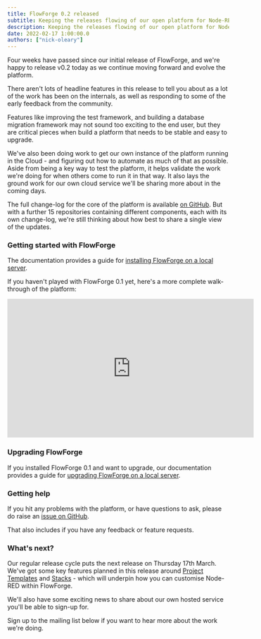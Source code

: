 ```yaml
---
title: FlowForge 0.2 released
subtitle: Keeping the releases flowing of our open platform for Node-RED
description: Keeping the releases flowing of our open platform for Node-RED
date: 2022-02-17 1:00:00.0
authors: ["nick-oleary"]
---
```


Four weeks have passed since our initial release of FlowForge, and we're happy
to release v0.2 today as we continue moving forward and evolve the platform.

<!--more-->

There aren't lots of headline features in this release to tell you about as a lot
of the work has been on the internals, as well as responding to some of the early
feedback from the community.

Features like improving the test framework, and building a database migration
framework may not sound too exciting to the end user, but they are critical pieces
when build a platform that needs to be stable and easy to upgrade.

We've also been doing work to get our own instance of the platform running in the
Cloud - and figuring out how to automate as much of that as possible. Aside
from being a key way to test the platform, it helps validate the work we're doing
for when others come to run it in that way. It also lays the ground work for our
own cloud service we'll be sharing more about in the coming days.

The full change-log for the core of the platform is available [on GitHub](https://github.com/flowforge/flowforge/blob/v0.2.0/CHANGELOG.md).
But with a further 15 repositories containing different components, each with its
own change-log, we're still thinking about how best to share a single view of the
updates.


### Getting started with FlowForge

The documentation provides a guide for [installing FlowForge on a local server](https://github.com/flowforge/flowforge/tree/main/docs).

If you haven't played with FlowForge 0.1 yet, here's a more complete walk-through
of the platform:

<iframe width="560" height="315" src="https://www.youtube.com/embed/YYZDx8n17Ys" title="YouTube video player" frameborder="0" allow="accelerometer; autoplay; clipboard-write; encrypted-media; gyroscope; picture-in-picture" allowfullscreen></iframe>

### Upgrading FlowForge

If you installed FlowForge 0.1 and want to upgrade, our documentation provides a
guide for [upgrading FlowForge on a local server](https://github.com/flowforge/flowforge/tree/main/docs/install/local#upgrade).

### Getting help

If you hit any problems with the platform, or have questions to ask, please do
raise an [issue on GitHub](https://github.com/flowforge/flowforge/issues).

That also includes if you have any feedback or feature requests.

### What's next?

Our regular release cycle puts the next release on Thursday 17th March. We've
got some key features planned in this release around [Project Templates](https://github.com/flowforge/flowforge/issues/141) and [Stacks](https://github.com/flowforge/flowforge/issues/285) -
which will underpin how you can customise Node-RED within FlowForge.

We'll also have some exciting news to share about our own hosted service you'll
be able to sign-up for.

Sign up to the mailing list below if you want to hear more about the work we're
doing.
